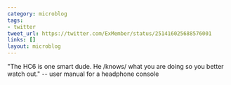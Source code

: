 ```yaml
---
category: microblog
tags:
- twitter
tweet_url: https://twitter.com/ExMember/status/251416025688576001
links: []
layout: microblog
---
```

"The HC6 is one smart dude. He /knows/ what you are doing so you better watch out." -- user manual for a headphone console

